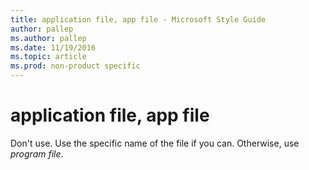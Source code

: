 ```yaml
---
title: application file, app file - Microsoft Style Guide
author: pallep
ms.author: pallep
ms.date: 11/19/2016
ms.topic: article
ms.prod: non-product specific
---
```


# application file, app file

Don't use. Use the specific name of the file if you can. Otherwise, use *program file*.
